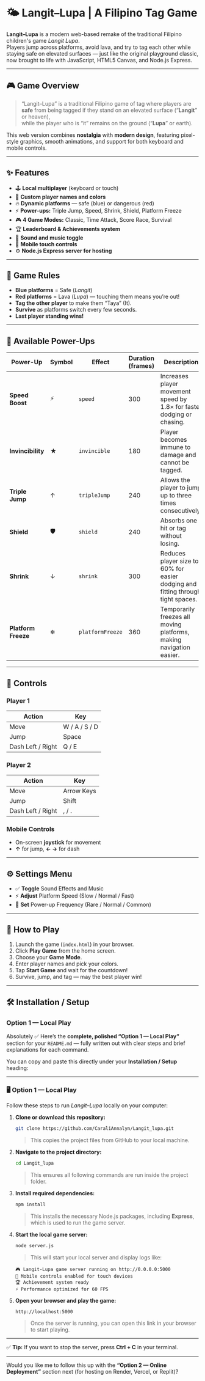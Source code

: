 # 🌤️ Langit–Lupa | A Filipino Tag Game

**Langit–Lupa** is a modern web-based remake of the traditional Filipino children's game *Langit Lupa*.  
Players jump across platforms, avoid lava, and try to tag each other while staying safe on elevated surfaces — just like the original playground classic, now brought to life with JavaScript, HTML5 Canvas, and Node.js Express.

---

## 🎮 Game Overview

> “Langit–Lupa” is a traditional Filipino game of tag where players are **safe** from being tagged if they stand on an elevated surface (“**Langit**” or heaven),  
> while the player who is “it” remains on the ground (“**Lupa**” or earth).

This web version combines **nostalgia** with **modern design**, featuring pixel-style graphics, smooth animations, and support for both keyboard and mobile controls.

---

## ✨ Features

- 🕹️ **Local multiplayer** (keyboard or touch)
- 🎨 **Custom player names and colors**
- 🔥 **Dynamic platforms** — safe (blue) or dangerous (red)
- ⚡ **Power-ups:** Triple Jump, Speed, Shrink, Shield, Platform Freeze
- 🎮 **4 Game Modes:** Classic, Time Attack, Score Race, Survival
- 🏆 **Leaderboard & Achievements system**
- 🎵 **Sound and music toggle**
- 📱 **Mobile touch controls**
- ⚙️ **Node.js Express server for hosting**

---

## 🧠 Game Rules

- **Blue platforms** = Safe (*Langit*)  
- **Red platforms** = Lava (*Lupa*) — touching them means you’re out!  
- **Tag the other player** to make them “Taya” (It).  
- **Survive** as platforms switch every few seconds.  
- **Last player standing wins!**

---
## 🎁 Available Power-Ups

| Power-Up              | Symbol | Effect           | Duration (frames) | Description                                                                     |
| --------------------- | ------ | ---------------- | ----------------- | ------------------------------------------------------------------------------- |
| **Speed Boost**     | ⚡      | `speed`          | 300               | Increases player movement speed by 1.8× for faster dodging or chasing.          |
| **Invincibility**   | ★      | `invincible`     | 180               | Player becomes immune to damage and cannot be tagged.                           |
| **Triple Jump**     | ↑      | `tripleJump`     | 240               | Allows the player to jump up to three times consecutively.                      |
| **Shield**         | 🛡     | `shield`         | 240               | Absorbs one hit or tag without losing.                                          |
| **Shrink**          | ↓      | `shrink`         | 300               | Reduces player size to 60% for easier dodging and fitting through tight spaces. |
| **Platform Freeze** | ❄      | `platformFreeze` | 360               | Temporarily freezes all moving platforms, making navigation easier.             |

---

## 🧭 Controls

### Player 1
| Action | Key |
|--------|-----|
| Move | W / A / S / D |
| Jump | Space |
| Dash Left / Right | Q / E |

### Player 2
| Action | Key |
|--------|-----|
| Move | Arrow Keys |
| Jump | Shift |
| Dash Left / Right | , / . |

### Mobile Controls
- On-screen **joystick** for movement  
- **↑** for jump, **← →** for dash  

---

## ⚙️ Settings Menu

- ✅ **Toggle** Sound Effects and Music  
- ⚡ **Adjust** Platform Speed (Slow / Normal / Fast)  
- 🎁 **Set** Power-up Frequency (Rare / Normal / Common)

---

## 🏁 How to Play

1. Launch the game (`index.html`) in your browser.  
2. Click **Play Game** from the home screen.  
3. Choose your **Game Mode**.  
4. Enter player names and pick your colors.  
5. Tap **Start Game** and wait for the countdown!  
6. Survive, jump, and tag — may the best player win!

---

## 🛠️ Installation / Setup

### Option 1 — Local Play
Absolutely ✅ Here’s the **complete, polished “Option 1 — Local Play”** section for your `README.md` — fully written out with clear steps and brief explanations for each command.

You can copy and paste this directly under your **Installation / Setup** heading:

---

### 🖥️ Option 1 — Local Play

Follow these steps to run *Langit–Lupa* locally on your computer:

1. **Clone or download this repository:**

   ```bash
   git clone https://github.com/CaraliAnnalyn/Langit_lupa.git
   ```

   > This copies the project files from GitHub to your local machine.

2. **Navigate to the project directory:**

   ```bash
   cd Langit_lupa
   ```

   > This ensures all following commands are run inside the project folder.

3. **Install required dependencies:**

   ```bash
   npm install
   ```

   > This installs the necessary Node.js packages, including **Express**, which is used to run the game server.

4. **Start the local game server:**

   ```bash
   node server.js
   ```

   > This will start your local server and display logs like:

   ```
   🎮 Langit-Lupa game server running on http://0.0.0.0:5000
   📱 Mobile controls enabled for touch devices
   🏆 Achievement system ready
   ⚡ Performance optimized for 60 FPS
   ```

5. **Open your browser and play the game:**

   ```
   http://localhost:5000
   ```

   > Once the server is running, you can open this link in your browser to start playing.

---

✅ **Tip:**
If you want to stop the server, press **Ctrl + C** in your terminal.

---

Would you like me to follow this up with the **“Option 2 — Online Deployment”** section next (for hosting on Render, Vercel, or Replit)?
